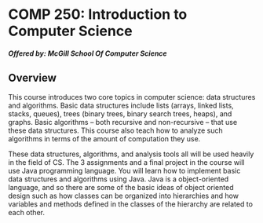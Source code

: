 # COMP 250: Introduction to Computer Science
##### Offered by: McGill School Of Computer Science 

## Overview
This course introduces two core topics in computer science: data structures and algorithms. Basic data structures include lists (arrays, linked lists, stacks, queues), trees (binary trees, binary search trees, heaps), and graphs. Basic algorithms – both recursive and non-recursive – that use these data structures. This course also teach how to analyze such algorithms in terms of the amount of computation they use. 

These data structures, algorithms, and analysis tools all will be used heavily in the field of CS. The 3 assignments and a final project in the course will use Java programming language. You will learn how to implement basic data structures and algorithms using Java. Java is a object-oriented language, and so there are some of the basic ideas of object oriented design such as how classes can be organized into hierarchies and how variables and methods defined in the classes of the hierarchy are related to each other.
